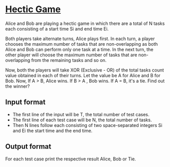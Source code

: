 # [Hectic Game][link]

Alice and Bob are playing a hectic game in which there are a total of N tasks each consisting of a start time Si and end time Ei.

Both players take alternate turns, Alice plays first. In each turn, a player chooses the maximum number of tasks that are non-overlapping as both Alice and Bob can perform only one task at a time. In the next turn, the other player will choose the maximum number of tasks that are non-overlapping from the remaining tasks and so on.

Now, both the players will take XOR (Exclusive - OR) of the total tasks count value obtained in each of their turns. Let the value be A for Alice and B for Bob. Now, If A > B, Alice wins. If B > A , Bob wins. If A = B, it's a tie. Find out the winner?

## Input format

- The first line of the input will be T, the total number of test cases.
- The first line of each test case will be N, the total number of tasks.
- Then N lines follow each consisting of two space-separated integers Si and Ei the start time and the end time.

## Output format

For each test case print the respective result Alice, Bob or Tie.

[link]: https://www.hackerearth.com/practice/algorithms/greedy/basics-of-greedy-algorithms/practice-problems/algorithm/hectic-game-2e74ada4/
